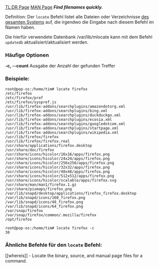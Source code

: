 [TL:DR Page](https://github.com/tldr-pages/tldr/blob/main/pages/linux/locate.md)
[MAN Page](https://www.man7.org/linux/man-pages/man1/locate.1.html)
***Find filenames quickly.***

Definition: Der `locate` Befehl listet alle Dateien oder Verzeichnisse <u>des gesamten Systems</u> auf, die irgendwo die Eingabe nach diesem Befehl im Namen haben.

Die hierfür verwendete Datenbank /var/lib/mlocate kann mit dem Befehl `updatedb` aktualisiert/aktualisiert werden.

### Häufige Optionen
**-c, --count**
	Ausgabe der Anzahl der gefunden Treffer
### Beispiele:
```
root@pop-os:/home/tim# locate firefox
/etc/firefox
/etc/firefox/pref
/etc/firefox/syspref.js
/usr/lib/firefox-addons/searchplugins/amazondotorg.xml
/usr/lib/firefox-addons/searchplugins/bing.xml
/usr/lib/firefox-addons/searchplugins/duckduckgo.xml
/usr/lib/firefox-addons/searchplugins/ecosia.xml
/usr/lib/firefox-addons/searchplugins/googledotcom.xml
/usr/lib/firefox-addons/searchplugins/startpage.xml
/usr/lib/firefox-addons/searchplugins/wikipedia.xml
/usr/lib/firefox/firefox
/usr/lib/firefox/firefox.real
/usr/share/applications/firefox.desktop
/usr/share/doc/firefox
/usr/share/icons/hicolor/16x16/apps/firefox.png
/usr/share/icons/hicolor/24x24/apps/firefox.png
/usr/share/icons/hicolor/256x256/apps/firefox.png
/usr/share/icons/hicolor/32x32/apps/firefox.png
/usr/share/icons/hicolor/48x48/apps/firefox.png
/usr/share/icons/hicolor/512x512/apps/firefox.png
/usr/share/icons/hicolor/scalable/apps/firefox.svg
/usr/share/man/man1/firefox.1.gz
/usr/share/pixmaps/firefox.png
/var/lib/snapd/desktop/applications/firefox_firefox.desktop
/var/lib/snapd/icons/160_firefox.png
/var/lib/snapd/icons/48_firefox.png
/var/lib/snapd/icons/64_firefox.png
/var/snap/firefox
/var/snap/firefox/common/.mozilla/firefox
/opt/firefox
```

```
root@pop-os:/home/tim# locate firefox -c
30
```

### Ähnliche Befehle für den `locate` Befehl:
[[whereis]] - Locate the binary, source, and manual page files for a command.